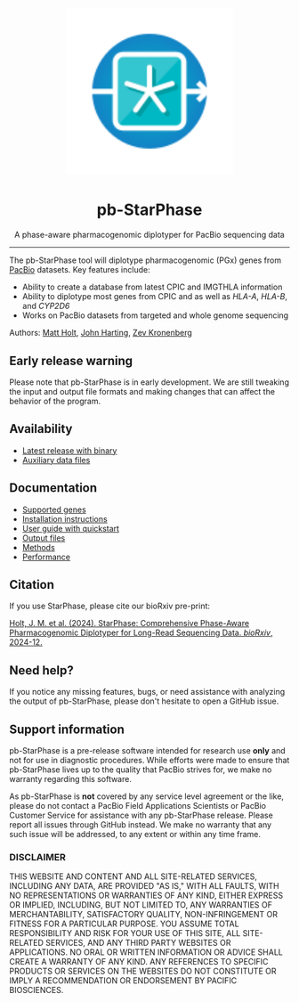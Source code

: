 <h1 align="center"><img width="300px" src="images/logo_pb-StarPhase.svg"/></h1>

<h1 align="center">pb-StarPhase</h1>

<p align="center">A phase-aware pharmacogenomic diplotyper for PacBio sequencing data</p>

***

The pb-StarPhase tool will diplotype pharmacogenomic (PGx) genes from [PacBio](https://www.pacb.com/technology/) datasets.
Key features include:

* Ability to create a database from latest CPIC and IMGTHLA information
* Ability to diplotype most genes from CPIC and as well as _HLA-A_, _HLA-B_, and _CYP2D6_
* Works on PacBio datasets from targeted and whole genome sequencing

Authors: [Matt Holt](https://github.com/holtjma), [John Harting](https://github.com/jrharting), [Zev Kronenberg](https://github.com/zeeev)

## Early release warning
Please note that pb-StarPhase is in early development. 
We are still tweaking the input and output file formats and making changes that can affect the behavior of the program.

## Availability
* [Latest release with binary](https://github.com/PacificBiosciences/pb-StarPhase/releases/latest)
* [Auxiliary data files](./data)

## Documentation
* [Supported genes](docs/supported_genes.md)
* [Installation instructions](docs/install.md)
* [User guide with quickstart](docs/user_guide.md)
* [Output files](docs/user_guide.md#output-files)
* [Methods](docs/methods.md)
* [Performance](docs/performance.md)

## Citation
If you use StarPhase, please cite our bioRxiv pre-print:

[Holt, J. M. et al. (2024). StarPhase: Comprehensive Phase-Aware Pharmacogenomic Diplotyper for Long-Read Sequencing Data. _bioRxiv_, 2024-12.](https://doi.org/10.1101/2024.12.10.627527)

## Need help?
If you notice any missing features, bugs, or need assistance with analyzing the output of pb-StarPhase, 
please don't hesitate to open a GitHub issue.

## Support information
pb-StarPhase is a pre-release software intended for research use **only** and not for use in diagnostic procedures. 
While efforts were made to ensure that pb-StarPhase lives up to the quality that PacBio strives for, we make no warranty regarding this software.

As pb-StarPhase is **not** covered by any service level agreement or the like, please do not contact a PacBio Field Applications Scientists or PacBio Customer Service for assistance with any pb-StarPhase release. 
Please report all issues through GitHub instead. 
We make no warranty that any such issue will be addressed, to any extent or within any time frame.

### DISCLAIMER
THIS WEBSITE AND CONTENT AND ALL SITE-RELATED SERVICES, INCLUDING ANY DATA, ARE PROVIDED "AS IS," WITH ALL FAULTS, WITH NO REPRESENTATIONS OR WARRANTIES OF ANY KIND, EITHER EXPRESS OR IMPLIED, INCLUDING, BUT NOT LIMITED TO, ANY WARRANTIES OF MERCHANTABILITY, SATISFACTORY QUALITY, NON-INFRINGEMENT OR FITNESS FOR A PARTICULAR PURPOSE. YOU ASSUME TOTAL RESPONSIBILITY AND RISK FOR YOUR USE OF THIS SITE, ALL SITE-RELATED SERVICES, AND ANY THIRD PARTY WEBSITES OR APPLICATIONS. NO ORAL OR WRITTEN INFORMATION OR ADVICE SHALL CREATE A WARRANTY OF ANY KIND. ANY REFERENCES TO SPECIFIC PRODUCTS OR SERVICES ON THE WEBSITES DO NOT CONSTITUTE OR IMPLY A RECOMMENDATION OR ENDORSEMENT BY PACIFIC BIOSCIENCES.
